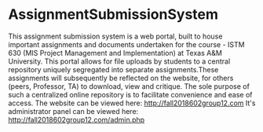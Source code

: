 # AssignmentSubmissionSystem
This assignment submission system is a web portal, built to house important assignments and documents undertaken for the course - ISTM 630 (MIS Project Management and Implementation) at Texas A&amp;M University. This portal allows for file uploads by students to a central repository uniquely segregated into separate assignments.These assignments will subsequently be reflected on the website, for others (peers, Professor, TA) to download, view and critique. The sole purpose of such a centralized online repository is to facilitate convenience and ease of access. 
The website can be viewed here: http://fall2018602group12.com
It's administrator panel can be viewed here: http://fall2018602group12.com/admin.php
